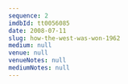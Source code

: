 ```yaml
---
sequence: 2
imdbId: tt0056085
date: 2008-07-11
slug: how-the-west-was-won-1962
medium: null
venue: null
venueNotes: null
mediumNotes: null
---
```


